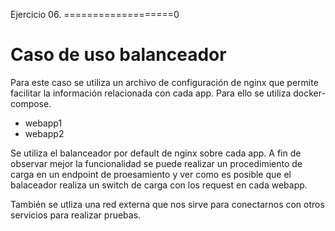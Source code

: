 Ejercicio 06.
===================0
# Caso de uso balanceador

Para este caso se utiliza un archivo de configuración de nginx que permite facilitar la información relacionada con cada app. Para ello se utiliza docker-compose.

- webapp1
- webapp2

Se utiliza el balanceador por default de nginx sobre cada app. A fin de observar mejor la funcionalidad se puede realizar un procedimiento de carga en un endpoint de proesamiento y ver como es posible que el balaceador realiza un switch de carga con los request en cada webapp.

También se utliza una red externa que nos sirve para conectarnos con otros servicios para realizar pruebas.
